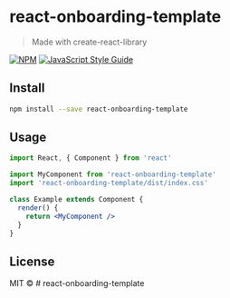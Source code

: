 # react-onboarding-template

> Made with create-react-library

[![NPM](https://img.shields.io/npm/v/react-onboarding-template.svg)](https://www.npmjs.com/package/react-onboarding-template) [![JavaScript Style Guide](https://img.shields.io/badge/code_style-standard-brightgreen.svg)](https://standardjs.com)

## Install

```bash
npm install --save react-onboarding-template
```

## Usage

```jsx
import React, { Component } from 'react'

import MyComponent from 'react-onboarding-template'
import 'react-onboarding-template/dist/index.css'

class Example extends Component {
  render() {
    return <MyComponent />
  }
}
```

## License

MIT © [](https://github.com/)
#   r e a c t - o n b o a r d i n g - t e m p l a t e  
 